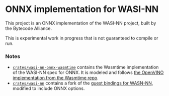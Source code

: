 # ONNX implementation for WASI-NN

This project is an ONNX implementation of the WASI-NN project, built by the
Bytecode Alliance.

This is experimental work in progress that is not guaranteed to compile or run.

### Notes

- [`crates/wasi-nn-onnx-wasmtime`](crates/wasi-nn-onnx-wasmtime) contains the
  Wasmtime implementation of the WASI-NN spec for ONNX. It is modeled and
  follows
  [the OpenVINO implementation from the Wasmtime repo](https://github.com/bytecodealliance/wasmtime/tree/main/crates/wasi-nn).
- [`crates/wasi-nn`](crates/wasi-nn) contains a fork of the
  [guest bindings for WASN-NN](https://github.com/bytecodealliance/wasi-nn),
  modified to include ONNX options.
